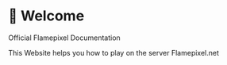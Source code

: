 # 👋 Welcome
Official Flamepixel Documentation 

This Website helps you how to play on the server Flamepixel.net
